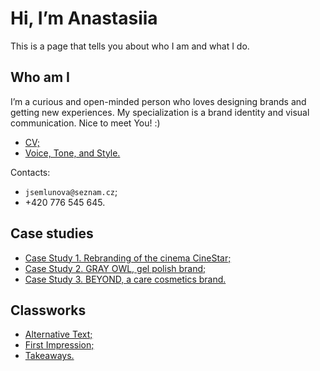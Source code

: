 # Hi, I’m Anastasiia

This is a page that tells you about who I am and what I do.

## Who am I

I’m a curious and open-minded person who loves designing brands and getting new experiences. My specialization is a brand identity and visual communication. Nice to meet You! :)

- [CV;](04-experience)
- [Voice, Tone, and Style.](05-voice-and-tone)

Contacts:
- `jsemlunova@seznam.cz`;
- +420 776 545 645.

## Case studies

- [Case Study 1. Rebranding of the cinema CineStar;](03-content-first/case-study-01.md)
- [Case Study 2. GRAY OWL, gel polish brand;](03-content-first/case-study-02.md)
- [Case Study 3. BEYOND, a care cosmetics brand.](03-content-first/case-study-03.md)

## Classworks

- [Alternative Text;](01-character-description)
- [First Impression;](02-first-impression)
- [Takeaways.](takeaways)
